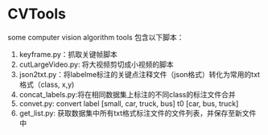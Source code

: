 # CVTools
some computer vision algorithm tools
包含以下脚本：
1. keyframe.py：抓取关键帧脚本
2. cutLargeVideo.py: 将大视频剪切成小视频的脚本
3. json2txt.py：将labelme标注的关键点注释文件（json格式）转化为常用的txt格式（class, x,y)
4. concat_labels.py:将在相同数据集上标注的不同class的标注文件合并
5. convet.py: convert label [small, car, truck, bus] t0 [car, bus, truck]
6. get_list.py: 获取数据集中所有txt格式标注文件的文件列表，并保存至新文件中
